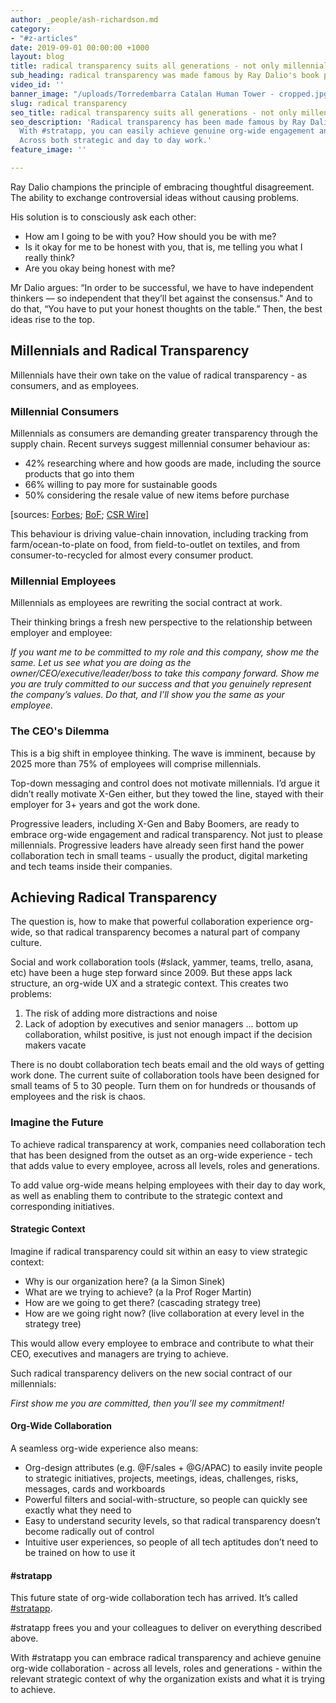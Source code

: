 ```yaml
---
author: _people/ash-richardson.md
category:
- "#z-articles"
date: 2019-09-01 00:00:00 +1000
layout: blog
title: radical transparency suits all generations - not only millennials
sub_heading: radical transparency was made famous by Ray Dalio's book principles
video_id: ''
banner_image: "/uploads/Torredembarra Catalan Human Tower - cropped.jpg"
slug: radical transparency
seo_title: radical transparency suits all generations - not only millennials
seo_description: 'Radical transparency has been made famous by Ray Dalio''s book Principles.
  With #stratapp, you can easily achieve genuine org-wide engagement and radical transparency.
  Across both strategic and day to day work.'
feature_image: ''

---
```

Ray Dalio champions the principle of embracing thoughtful disagreement. The ability to exchange controversial ideas without causing problems.

His solution is to consciously ask each other:

* How am I going to be with you? How should you be with me?
* Is it okay for me to be honest with you, that is, me telling you what I really think?
* Are you okay being honest with me?

Mr Dalio argues: “In order to be successful, we have to have independent thinkers — so independent that they’ll bet against the consensus." And to do that, “You have to put your honest thoughts on the table.” Then, the best ideas rise to the top.

## Millennials and Radical Transparency

Millennials have their own take on the value of radical transparency - as consumers, and as employees.

### Millennial Consumers

Millennials as consumers are demanding greater transparency through the supply chain. Recent surveys suggest millennial consumer behaviour as:

* 42% researching where and how goods are made, including the source products that go into them
* 66% willing to pay more for sustainable goods
* 50% considering the resale value of new items before purchase

\[sources: [Forbes](https://www.forbes.com/sites/pamdanziger/2019/05/29/3-ways-millennials-and-gen-z-consumers-are-radically-transforming-the-luxury-market/#a8663ac479fd "Forbes"); [BoF](https://www.businessoffashion.com/articles/intelligence/the-year-ahead-the-case-for-radical-transparency "BoF"); [CSR Wire](https://www.csrwire.com/press_releases/42057-Are-You-Ready-for-the-Honest-Generation- "CSR Wire")\]

This behaviour is driving value-chain innovation, including tracking from farm/ocean-to-plate on food, from field-to-outlet on textiles, and from consumer-to-recycled for almost every consumer product.

### Millennial Employees

Millennials as employees are rewriting the social contract at work.

Their thinking brings a fresh new perspective to the relationship between employer and employee:

_If you want me to be committed to my role and this company, show me the same. Let us see what you are doing as the owner/CEO/executive/leader/boss to take this company forward. Show me you are truly committed to our success and that you genuinely represent the company’s values. Do that, and I’ll show you the same as your employee._

### The CEO's Dilemma

This is a big shift in employee thinking. The wave is imminent, because by 2025 more than 75% of employees will comprise millennials.

Top-down messaging and control does not motivate millennials. I’d argue it didn’t really motivate X-Gen either, but they towed the line, stayed with their employer for 3+ years and got the work done.

Progressive leaders, including X-Gen and Baby Boomers, are ready to embrace org-wide engagement and radical transparency. Not just to please millennials. Progressive leaders have already seen first hand the power collaboration tech in small teams - usually the product, digital marketing and tech teams inside their companies.

## Achieving Radical Transparency

The question is, how to make that powerful collaboration experience org-wide, so that radical transparency becomes a natural part of company culture.

Social and work collaboration tools (#slack, yammer, teams, trello, asana, etc) have been a huge step forward since 2009. But these apps lack structure, an org-wide UX and a strategic context. This creates two problems:

1. The risk of adding more distractions and noise
2. Lack of adoption by executives and senior managers ... bottom up collaboration, whilst positive, is just not enough impact if the decision makers vacate

There is no doubt collaboration tech beats email and the old ways of getting work done. The current suite of collaboration tools have been designed for small teams of 5 to 30 people. Turn them on for hundreds or thousands of employees and the risk is chaos.

### Imagine the Future

To achieve radical transparency at work, companies need collaboration tech that has been designed from the outset as an org-wide experience - tech that adds value to every employee, across all levels, roles and generations.

To add value org-wide means helping employees with their day to day work, as well as enabling them to contribute to the strategic context and corresponding initiatives.

#### Strategic Context

Imagine if radical transparency could sit within an easy to view strategic context:

* Why is our organization here? (a la Simon Sinek)
* What are we trying to achieve? (a la Prof Roger Martin)
* How are we going to get there? (cascading strategy tree)
* How are we going right now? (live collaboration at every level in the strategy tree)

This would allow every employee to embrace and contribute to what their CEO, executives and managers are trying to achieve.

Such radical transparency delivers on the new social contract of our millennials:

_First show me you are committed, then you’ll see my commitment!_

#### Org-Wide Collaboration

A seamless org-wide experience also means:

* Org-design attributes (e.g. @F/sales + @G/APAC) to easily invite people to strategic initiatives, projects, meetings, ideas, challenges, risks, messages, cards and workboards
* Powerful filters and social-with-structure, so people can quickly see exactly what they need to
* Easy to understand security levels, so that radical transparency doesn’t become radically out of control
* Intuitive user experiences, so people of all tech aptitudes don’t need to be trained on how to use it

#### #stratapp

This future state of org-wide collaboration tech has arrived.  It’s called [#stratapp](https://stratapp.ai "#stratapp").

\#stratapp frees you and your colleagues to deliver on everything described above.

With #stratapp you can embrace radical transparency and achieve genuine org-wide collaboration - across all levels, roles and generations - within the relevant strategic context of why the organization exists and what it is trying to achieve.